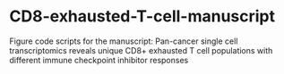 # CD8-exhausted-T-cell-manuscript

Figure code scripts for the manuscript:  Pan-cancer single cell transcriptomics reveals unique CD8+ exhausted T cell populations with different immune checkpoint inhibitor responses
